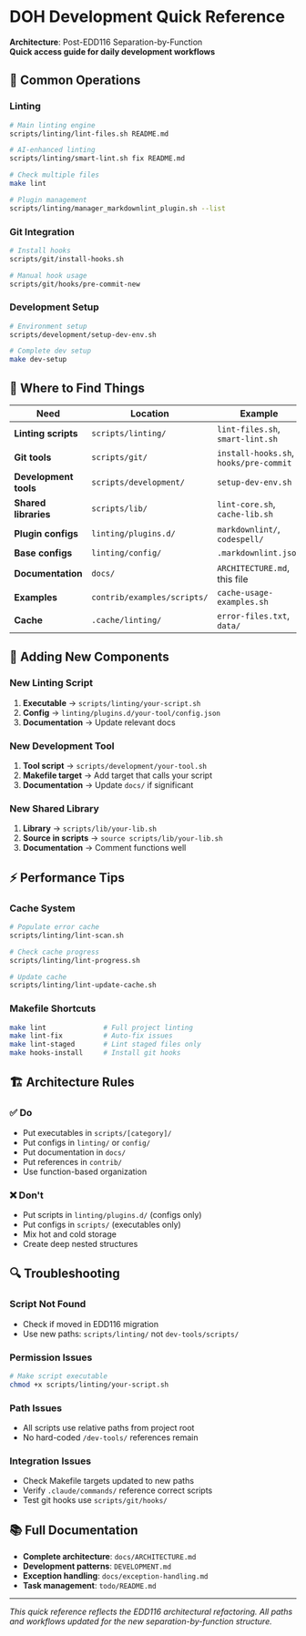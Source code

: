 # DOH Development Quick Reference

**Architecture**: Post-EDD116 Separation-by-Function  
**Quick access guide for daily development workflows**

## 🚀 Common Operations

### **Linting**

```bash
# Main linting engine
scripts/linting/lint-files.sh README.md

# AI-enhanced linting
scripts/linting/smart-lint.sh fix README.md

# Check multiple files
make lint

# Plugin management
scripts/linting/manager_markdownlint_plugin.sh --list
```

### **Git Integration**

```bash
# Install hooks
scripts/git/install-hooks.sh

# Manual hook usage
scripts/git/hooks/pre-commit-new
```

### **Development Setup**

```bash
# Environment setup
scripts/development/setup-dev-env.sh

# Complete dev setup
make dev-setup
```

## 📁 Where to Find Things

| Need                  | Location                    | Example                                |
| --------------------- | --------------------------- | -------------------------------------- |
| **Linting scripts**   | `scripts/linting/`          | `lint-files.sh`, `smart-lint.sh`       |
| **Git tools**         | `scripts/git/`              | `install-hooks.sh`, `hooks/pre-commit` |
| **Development tools** | `scripts/development/`      | `setup-dev-env.sh`                     |
| **Shared libraries**  | `scripts/lib/`              | `lint-core.sh`, `cache-lib.sh`         |
| **Plugin configs**    | `linting/plugins.d/`        | `markdownlint/`, `codespell/`          |
| **Base configs**      | `linting/config/`           | `.markdownlint.json`                   |
| **Documentation**     | `docs/`                     | `ARCHITECTURE.md`, this file           |
| **Examples**          | `contrib/examples/scripts/` | `cache-usage-examples.sh`              |
| **Cache**             | `.cache/linting/`           | `error-files.txt`, `data/`             |

## 🔧 Adding New Components

### **New Linting Script**

1. **Executable** → `scripts/linting/your-script.sh`
2. **Config** → `linting/plugins.d/your-tool/config.json`
3. **Documentation** → Update relevant docs

### **New Development Tool**

1. **Tool script** → `scripts/development/your-tool.sh`
2. **Makefile target** → Add target that calls your script
3. **Documentation** → Update `docs/` if significant

### **New Shared Library**

1. **Library** → `scripts/lib/your-lib.sh`
2. **Source in scripts** → `source scripts/lib/your-lib.sh`
3. **Documentation** → Comment functions well

## ⚡ Performance Tips

### **Cache System**

```bash
# Populate error cache
scripts/linting/lint-scan.sh

# Check cache progress
scripts/linting/lint-progress.sh

# Update cache
scripts/linting/lint-update-cache.sh
```

### **Makefile Shortcuts**

```bash
make lint              # Full project linting
make lint-fix          # Auto-fix issues
make lint-staged       # Lint staged files only
make hooks-install     # Install git hooks
```

## 🏗️ Architecture Rules

### **✅ Do**

- Put executables in `scripts/[category]/`
- Put configs in `linting/` or `config/`
- Put documentation in `docs/`
- Put references in `contrib/`
- Use function-based organization

### **❌ Don't**

- Put scripts in `linting/plugins.d/` (configs only)
- Put configs in `scripts/` (executables only)
- Mix hot and cold storage
- Create deep nested structures

## 🔍 Troubleshooting

### **Script Not Found**

- Check if moved in EDD116 migration
- Use new paths: `scripts/linting/` not `dev-tools/scripts/`

### **Permission Issues**

```bash
# Make script executable
chmod +x scripts/linting/your-script.sh
```

### **Path Issues**

- All scripts use relative paths from project root
- No hard-coded `/dev-tools/` references remain

### **Integration Issues**

- Check Makefile targets updated to new paths
- Verify `.claude/commands/` reference correct scripts
- Test git hooks use `scripts/git/hooks/`

## 📚 Full Documentation

- **Complete architecture**: `docs/ARCHITECTURE.md`
- **Development patterns**: `DEVELOPMENT.md`
- **Exception handling**: `docs/exception-handling.md`
- **Task management**: `todo/README.md`

---

_This quick reference reflects the EDD116 architectural refactoring. All paths and workflows updated for the new
separation-by-function structure._
